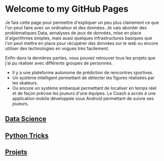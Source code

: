 # Welcome to my GitHub Pages

Je fais cette page pour permettre d'expliquer un peu plus clairement ce que l'on peut faire avec un ordinateur et des données. Je vais aborder des problématiques Data, annalyses de jeux de données, mise en place d'algorithmes simples, mais aussi quelques infrastructures basiques que l'on peut mettre en place pour récupérer des données sur le web ou encore utiliser des technologies en vogues très facilement.  

Enfin dans la dernières parties, vous pouvez retrouver tous les projets que j'ai pu réaliser avec différents groupes de personnes.
- Il y a une plateforme autonome de prédiction de rencontres sportives.
- Un système intelligent permettant de détecter les figures réalisées par les skateurs.
- Ou encore un système embarqué permettant de localiser en temps réel et de façon précise les joueurs d'une équipes. Le Coach a accès à une application mobile développée sous Android permettant de suivre ses joueurs.

## [Data Science](https://rcourivaud.github.io/DATASCIENCE)

## [Python Tricks](https://rcourivaud.github.io/PYTHON)

## [Projets](https://rcourivaud.github.io/PROJECTS)
